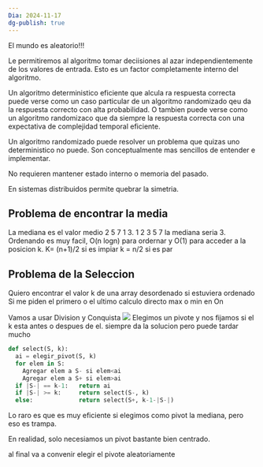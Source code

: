 ```yaml
---
Dia: 2024-11-17
dg-publish: true
---
```

El mundo es aleatorio!!!

Le permitiremos al algoritmo tomar deciisiones al azar independientemente de los valores de entrada. Esto es un factor completamente interno del algoritmo. 

Un algoritmo deterministico eficiente que alcula ra respuesta correcta puede verse como un caso particular de un algoritmo randomizado qeu da la respuesta correcto con alta probabilidad. 
O tambien puede verse como un algoritmo randomizaco que da siempre la respuesta correcta con una expectativa de complejidad temporal eficiente. 

Un algoritmo randomizado puede resolver un problema que quizas uno deterministico no puede. Son conceptualmente mas sencillos de entender e implementar. 

No requieren mantener estado interno o memoria del pasado. 

En sistemas distribuidos permite quebrar la simetria. 


## Problema de encontrar la media 
La mediana es el valor medio 
2 5 7 1 3. 1 2 3 5 7 la mediana seria 3. 
Ordenando es muy facil, O(n logn) para ordernar y O(1) para acceder a la posicion k. K=  (n+1)/2 si es impiar k = n/2 si es par 


## Problema de la Seleccion
Quiero encontrar el valor k de una array desordenado si estuviera ordenado
Si me piden el primero o el ultimo calculo directo max o min en On

Vamos a usar Division y Conquista 
**![](https://lh7-rt.googleusercontent.com/slidesz/AGV_vUeYBA2Flhm_uQpKAolYV8qTHIquaT-KKjzLeoqljKO9VNMH0EgHeTOH0I2uTNUJrZSqXBwykNECSFs3Yog2W4jzgYmWhIovNfJWggIegzW4-B2w8ZgL2IQYOec8mvzntBVxqMC8-FD3j1-yg9Vqsu1fkX8mWUMP=s2048?key=iRbwHtP-n_pIwaOn1yASjg)**
Elegimos un pivote y nos fijamos si el k esta antes o despues de el. 
siempre da la solucion pero puede tardar mucho
```python 
def select(S, k):
  ai = elegir_pivot(S, k)
  for elem in S:
    Agregar elem a S- si elem<ai
    Agregar elem a S+ si elem>ai
  if |S-| == k-1: 	return ai
  if |S-| >= k: 	return select(S-, k)
  else: 			return select(S+, k-1-|S-|)
  ```
Lo raro es que es muy eficiente si elegimos como pivot la mediana, pero eso es trampa. 

En realidad, solo necesiamos un pivot bastante bien centrado.

al final va a convenir elegir el pivote aleatoriamente